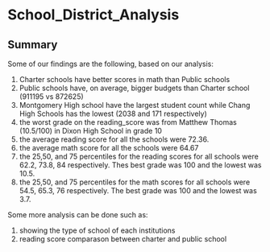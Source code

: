 # School_District_Analysis

## Summary
Some of our findings are the following, based on our analysis:
1. Charter schools have better scores in math than Public schools
2. Public schools have, on average, bigger budgets than Charter school (911195 vs 872625)
3. Montgomery High school have the largest student count while Chang High Schools has the lowest (2038 and 171 respectively)
4. the worst grade on the reading_score was from Matthew Thomas (10.5/100) in Dixon High School in grade 10
5. the average reading score for all the schools were 72.36.
6. the average math score for all the schools were 64.67
7. the 25,50, and 75 percentiles for the reading scores for all schools were 62.2, 73.8, 84 respectively. Thes best grade was 100 and the lowest was 10.5.
8. the 25,50, and 75 percentiles for the math scores for all schools were 54.5, 65.3, 76 respectively. The best grade was 100 and the lowest was 3.7.

Some more analysis can be done such as:
1. showing the type of school of each institutions
2. reading score comparason between charter and public school
